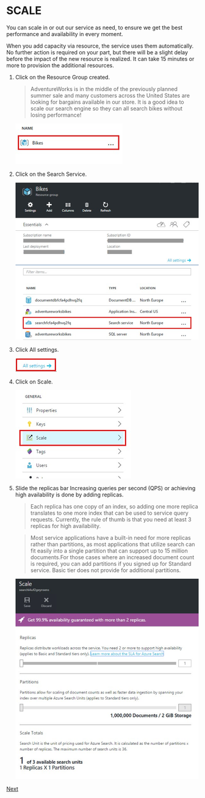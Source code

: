 # SCALE

You can scale in or out our service as need, to ensure we get the best performance and availability in every moment.

When you add capacity via resource, the service uses them automatically. No further action is required on your part, but there will be a slight delay before the impact of the new resource is realized. It can take 15 minutes or more to provision the additional resources.

1.	Click on the Resource Group created.	

	> AdventureWorks is in the middle of the previously planned summer sale and many customers across the United States are looking for bargains available in our store. It is a good idea to scale our search engine so they can all search bikes without losing performance!

    ![](img/image2.jpg)

1.	Click on the Search Service.

    ![](img/image3.jpg)	

1.	Click All settings.

    ![](img/image62.jpg)	

1.	Click on Scale.	

	![](img/image63.jpg)

1.	Slide the replicas bar	Increasing queries per second (QPS) or achieving high availability is done by adding replicas. 

	> Each replica has one copy of an index, so adding one more replica translates to one more index that can be used to service query requests. Currently, the rule of thumb is that you need at least 3 replicas for high availability.

	> Most service applications have a built-in need for more replicas rather than partitions, as most applications that utilize search can fit easily into a single partition that can support up to 15 million documents.For those cases where an increased document count is required, you can add partitions if you signed up for Standard service. Basic tier does not provide for additional partitions.

	![](img/image64.jpg)

<a href="conclusion.md">Next</a>



 
